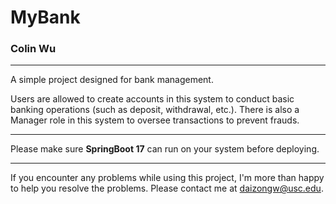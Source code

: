# MyBank

### Colin Wu

---

A simple project designed for bank management.

Users are allowed to create accounts in this system to conduct basic banking operations (such as deposit, withdrawal, etc.).
There is also a Manager role in this system to oversee transactions to prevent frauds.

---

Please make sure **SpringBoot 17** can run on your system before deploying.

---

If you encounter any problems while using this project, I'm more than happy to help you resolve the problems. Please
contact me at daizongw@usc.edu.
